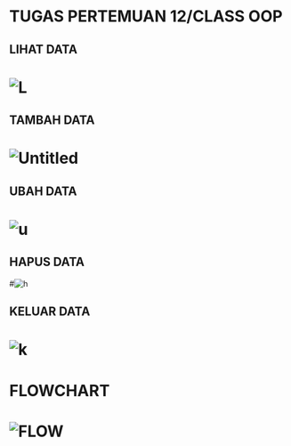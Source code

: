 # TUGAS PERTEMUAN 12/CLASS OOP
## LIHAT DATA
# ![L](https://user-images.githubusercontent.com/118960008/208233903-5e8b7443-342f-4eb2-85b6-beca8142b86b.png)
## TAMBAH DATA
# ![Untitled](https://user-images.githubusercontent.com/118960008/208233539-0c89a777-4540-4055-a63d-95be184460cd.png)
## UBAH DATA
# ![u](https://user-images.githubusercontent.com/118960008/208233935-47216376-c6b3-45de-bee8-8c00d09b41a6.png)
## HAPUS DATA
#![h](https://user-images.githubusercontent.com/118960008/208233945-144f1457-4009-4622-8f47-cf4dda63a746.png)
## KELUAR DATA
# ![k](https://user-images.githubusercontent.com/118960008/208233966-e6b2eb4e-ef60-4b6b-a580-8d1414e685e7.png)
# FLOWCHART 
# ![FLOW](https://user-images.githubusercontent.com/118960008/206659279-477d7717-b78b-4790-8001-f8a812b67bd9.png)




